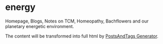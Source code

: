 # energy
Homepage, Blogs, Notes on TCM, Homeopathy, Bachflowers and our planetary energetic environment.

The content will be transformed into full html by [PostsAndTags Generator](https://github.com/hydrogen2oxygen/PostsAndTags).
